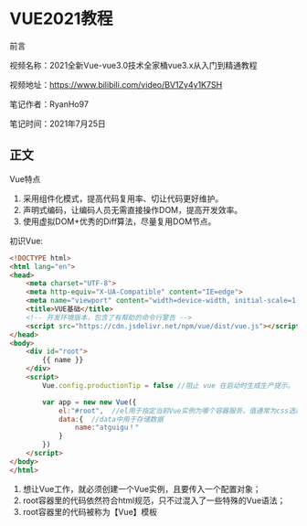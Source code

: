 # VUE2021教程

前言

视频名称：2021全新Vue-vue3.0技术全家桶vue3.x从入门到精通教程

视频地址：https://www.bilibili.com/video/BV1Zy4y1K7SH

笔记作者：RyanHo97

笔记时间：2021年7月25日



## 正文



Vue特点

1. 采用组件化模式，提高代码复用率、切让代码更好维护。
2. 声明式编码，让编码人员无需直接操作DOM，提高开发效率。
3. 使用虚拟DOM+优秀的Diff算法，尽量复用DOM节点。

初识Vue:

```html
<!DOCTYPE html>
<html lang="en">
<head>
    <meta charset="UTF-8">
    <meta http-equiv="X-UA-Compatible" content="IE=edge">
    <meta name="viewport" content="width=device-width, initial-scale=1.0">
    <title>VUE基础</title>
    <!-- 开发环境版本，包含了有帮助的命令行警告 -->
    <script src="https://cdn.jsdelivr.net/npm/vue/dist/vue.js"></script>
</head>
<body>
    <div id="root">
        {{ name }}
    </div>
    <script>
        Vue.config.productionTip = false //阻止 vue 在启动时生成生产提示。

        var app = new new Vue({
            el:"#root",  //el用于指定当前Vue实例为哪个容器服务，值通常为css选择器字符串。
            data:{  //data中用于存储数据
                name:"atguigu！"
            }
        })
    </script>
</body>
</html>
```



1. 想让Vue工作，就必须创建一个Vue实例，且要传入一个配置对象；
2. root容器里的代码依然符合html规范，只不过混入了一些特殊的Vue语法；
3. root容器里的代码被称为【Vue】模板
